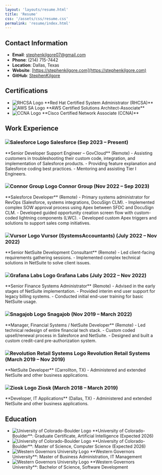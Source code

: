 ```yaml
---
layout: 'layouts/resume.html'
title: 'Resume'
css: '/assets/css/resume.css'
permalink: 'resume/index.html'
---
```


## Contact Information

- **Email**: stephenkilgore07@gmail.com
- **Phone**: (214) 715-7442
- **Location**: Dallas, Texas
- **Website**: [https://stephenkilgore.com](https://stephenkilgore.com)
- **GitHub**: [StephenKilgore](https://github.com/StephenKilgore)

## Certifications

<div class="resume-section">
    <ul>
        <li>
            <img src="/assets/images/certifications/rhcsa.png" alt="RHCSA Logo">
            **Red Hat Certified System Administrator (RHCSA)**
        </li>
        <li>
            <img src="/assets/images/certifications/aws-sa.png" alt="AWS SA Logo">
            **AWS Certified Solutions Architect-Associate**
        </li>
        <li>
            <img src="/assets/images/certifications/ccna.png" alt="CCNA Logo">
            **Cisco Certified Network Associate (CCNA)**
        </li>
    </ul>
</div>

## Work Experience

<div class="resume-section">
    <h3><img src="/assets/images/companies/salesforce.png" alt="Salesforce Logo"> Salesforce (Sep 2023 – Present)</h3>
    **Senior Developer Support Engineer – GovCloud** (Remote)
    - Assisting customers in troubleshooting their custom code, integration, and implementation of Salesforce products.
    - Providing feature explanation and Salesforce coding best practices.
    - Mentoring and assisting Tier I Engineers.
</div>

<div class="resume-section">
    <h3><img src="/assets/images/companies/connor-group.png" alt="Connor Group Logo"> Connor Group (Nov 2022 – Sep 2023)</h3>
    **Salesforce Developer** (Remote)
    - Primary systems administrator for RevOps (Salesforce, systems integrations, DocuSign CLM).
    - Implemented complex SOW approval process using Apex between SFDC and DocuSign CLM.
    - Developed guided opportunity creation screen flow with custom-coded lightning components (LWC).
    - Developed custom Apex triggers and solutions to support sales comp initiatives.
</div>

<div class="resume-section">
    <h3><img src="/assets/images/companies/vursor.png" alt="Vursor Logo"> Vursor (SystemsAccountants) (July 2022 – Nov 2022)</h3>
    **Senior NetSuite Development Consultant** (Remote)
    - Led client-facing requirements gathering sessions.
    - Implemented complex technical solutions in NetSuite to solve client issues.
</div>

<div class="resume-section">
    <h3><img src="/assets/images/companies/grafana.png" alt="Grafana Labs Logo"> Grafana Labs (July 2022 – Nov 2022)</h3>
    **Senior Finance Systems Administrator** (Remote)
    - Advised in the early stages of NetSuite implementation.
    - Provided interim end user support for legacy billing systems.
    - Conducted initial end-user training for basic NetSuite usage.
</div>

<div class="resume-section">
    <h3><img src="/assets/images/companies/snagajob.png" alt="Snagajob Logo"> Snagajob (Nov 2019 – March 2022)</h3>
    **Manager, Financial Systems / NetSuite Developer** (Remote)
    - Led technical redesign of entire financial tech stack.
    - Custom coded upsell/renewal process in Salesforce and NetSuite.
    - Designed and built a custom credit-card pre-authorization system.
</div>

<div class="resume-section">
    <h3><img src="/assets/images/companies/revolution-retail-systems.png" alt="Revolution Retail Systems Logo"> Revolution Retail Systems (March 2019 – Nov 2019)</h3>
    **NetSuite Developer** (Carrollton, TX)
    - Administered and extended NetSuite and other business applications.
</div>

<div class="resume-section">
    <h3><img src="/assets/images/companies/ziosk.png" alt="Ziosk Logo"> Ziosk (March 2018 – March 2019)</h3>
    **Developer, IT Applications** (Dallas, TX)
    - Administered and extended NetSuite and other business applications.
</div>

## Education

<div class="resume-section">
    <ul>
        <li>
            <img src="/assets/images/education/cu-boulder.png" alt="University of Colorado-Boulder Logo">
            **University of Colorado-Boulder**: Graduate Certificate, Artificial Intelligence (Expected 2026)
        </li>
        <li>
            <img src="/assets/images/education/cu-boulder.png" alt="University of Colorado-Boulder Logo">
            **University of Colorado-Boulder**: Master of Science, Computer Science (Expected 2026)
        </li>
        <li>
            <img src="/assets/images/education/wgu.png" alt="Western Governors University Logo">
            **Western Governors University**: Master of Business Administration, IT Management
        </li>
        <li>
            <img src="/assets/images/education/wgu.png" alt="Western Governors University Logo">
            **Western Governors University**: Bachelor of Science, Software Development
        </li>
    </ul>
</div>
